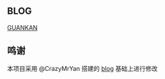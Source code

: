 ## BLOG


[GUANKAN](https://benliang0419.github.io/blog-notes/)



## 鸣谢
本项目采用 @CrazyMrYan 搭建的 [blog](https://github.com/CrazyMrYan/blog) 基础上进行修改

